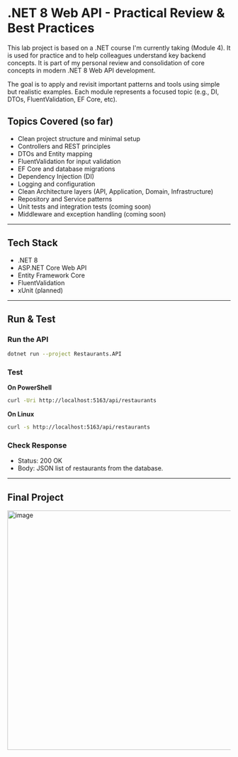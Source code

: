 # .NET 8 Web API - Practical Review & Best Practices

This lab project is based on a .NET course I'm currently taking (Module 4). 
It is used for practice and to help colleagues understand key backend concepts.
It is part of my personal review and consolidation of core concepts in modern .NET 8 Web API development.

The goal is to apply and revisit important patterns and tools using simple but realistic examples.
Each module represents a focused topic (e.g., DI, DTOs, FluentValidation, EF Core, etc).

## Topics Covered (so far)

- Clean project structure and minimal setup
- Controllers and REST principles
- DTOs and Entity mapping
- FluentValidation for input validation
- EF Core and database migrations
- Dependency Injection (DI)
- Logging and configuration
- Clean Architecture layers (API, Application, Domain, Infrastructure)
- Repository and Service patterns
- Unit tests and integration tests (coming soon)
- Middleware and exception handling (coming soon)

---

## Tech Stack

- .NET 8
- ASP.NET Core Web API
- Entity Framework Core
- FluentValidation
- xUnit (planned)

---

## Run & Test
### Run the API
 ```bash
 dotnet run --project Restaurants.API
 ```
### Test 
**On PowerShell**
```bash
curl -Uri http://localhost:5163/api/restaurants
```
**On Linux**
```bash
curl -s http://localhost:5163/api/restaurants
```

### Check Response
- Status: 200 OK
- Body: JSON list of restaurants from the database.

---

## Final Project

<img width="783" height="540" alt="image" src="https://github.com/user-attachments/assets/f4e36218-f82b-4210-a1f5-f261ea002e8b" />


